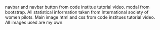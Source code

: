 navbar and navbar button from code institue tutorial video.
modal from bootstrap.
All statistical information taken from International society of women pilots.
Main image html and css from code institues tutorial video.
All images used are my own.